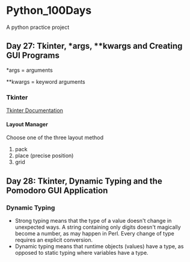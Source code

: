 # Python_100Days
A python practice project



## Day 27: Tkinter, *args, **kwargs and Creating GUI Programs

*args = arguments

**kwargs = keyword arguments

### Tkinter
[Tkinter Documentation](http://tcl.tk/man/tcl8.6/TkCmd/entry.html)
#### Layout Manager
Choose one of the three layout method
1. pack
2. place (precise position)
3. grid

## Day 28:  Tkinter, Dynamic Typing and the Pomodoro GUI Application

### Dynamic Typing
- Strong typing means that the type of a value doesn't change in unexpected ways. A string containing only digits doesn't magically become a number, as may happen in Perl. Every change of type requires an explicit conversion.
- Dynamic typing means that runtime objects (values) have a type, as opposed to static typing where variables have a type.
